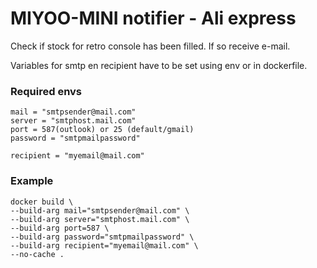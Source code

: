 # MIYOO-MINI notifier - Ali express

Check if stock for retro console has been filled.
If so receive e-mail.

Variables for smtp en recipient have to be set using env or in dockerfile.

### Required envs
```
mail = "smtpsender@mail.com"
server = "smtphost.mail.com"
port = 587(outlook) or 25 (default/gmail)
password = "smtpmailpassword"

recipient = "myemail@mail.com"
```

### Example
```
docker build \
--build-arg mail="smtpsender@mail.com" \
--build-arg server="smtphost.mail.com" \
--build-arg port=587 \
--build-arg password="smtpmailpassword" \
--build-arg recipient="myemail@mail.com" \
--no-cache .
```
